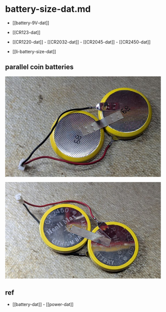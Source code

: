 
# battery-size-dat.md

- [[battery-9V-dat]]

- [[CR123-dat]] 

- [[CR1220-dat]] - [[CR2032-dat]] - [[CR2045-dat]] - [[CR2450-dat]]

- [[li-battery-size-dat]]

## parallel coin batteries 

![](2025-08-24-18-46-42.png)

![](2025-08-24-18-46-51.png)




## ref 

- [[battery-dat]] - [[power-dat]]